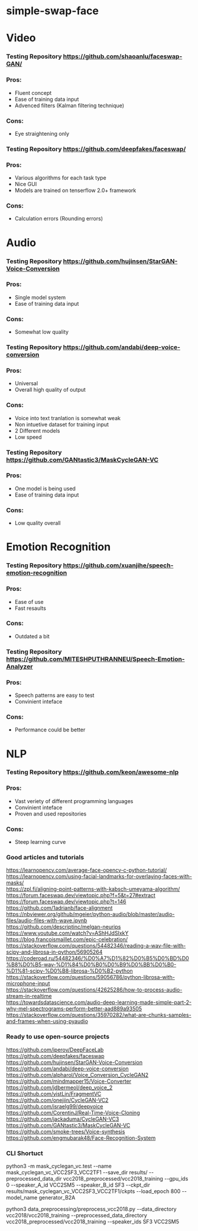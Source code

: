 # simple-swap-face

# Video
### Testing Repository https://github.com/shaoanlu/faceswap-GAN/   
### Pros:
- Fluent concept 
- Ease of training data input
- Advenced filters (Kalman filtering technique)       
### Cons:   
- Eye straightening only

### Testing Repository https://github.com/deepfakes/faceswap/   
### Pros:
- Various algorithms for each task type  
- Nice GUI
- Models are trained on tenserflow 2.0+ framework   
### Cons:   
- Calculation errors (Rounding errors)  

# Audio
### Testing Repository https://github.com/hujinsen/StarGAN-Voice-Conversion    
### Pros:   
- Single model system  
- Ease of training data input 
### Cons:   
- Somewhat low quality   

### Testing Repository https://github.com/andabi/deep-voice-conversion   
### Pros:   
- Universal 
- Overall high quality of output        
### Cons:   
- Voice into text tranlation is somewhat weak   
- Non intuetive dataset for training input
- 2 Different models 
- Low speed   

### Testing Repository https://github.com/GANtastic3/MaskCycleGAN-VC    
### Pros:    
- One model is being used  
- Ease of training data input   
### Cons:   
- Low quality overall   


# Emotion Recognition
### Testing Repository https://github.com/xuanjihe/speech-emotion-recognition
### Pros:    
- Ease of use
- Fast resaults   
### Cons:   
- Outdated a bit  

### Testing Repository https://github.com/MITESHPUTHRANNEU/Speech-Emotion-Analyzer
### Pros:    
- Speech patterns are easy to test
- Convinient inteface   
### Cons:   
- Performance could be better

# NLP 
### Testing Repository https://github.com/keon/awesome-nlp
### Pros:    
- Vast veriety of different programming languages
- Convinient inteface 
- Proven and used repositories  
### Cons:   
- Steep learning curve


### Good articles and tutorials
https://learnopencv.com/average-face-opencv-c-python-tutorial/   
https://learnopencv.com/using-facial-landmarks-for-overlaying-faces-with-masks/   
https://zpl.fi/aligning-point-patterns-with-kabsch-umeyama-algorithm/   
https://forum.faceswap.dev/viewtopic.php?f=5&t=27#extract    
https://forum.faceswap.dev/viewtopic.php?t=146   
https://github.com/1adrianb/face-alignment   
https://nbviewer.org/github/mgeier/python-audio/blob/master/audio-files/audio-files-with-wave.ipynb    
https://github.com/descriptinc/melgan-neurips     
https://www.youtube.com/watch?v=AShHJdSIxkY     
https://blog.francoismaillet.com/epic-celebration/    
https://stackoverflow.com/questions/54482346/reading-a-wav-file-with-scipy-and-librosa-in-python/56905264     
https://coderoad.ru/54482346/%D0%A7%D1%82%D0%B5%D0%BD%D0%B8%D0%B5-wav-%D1%84%D0%B0%D0%B9%D0%BB%D0%B0-%D1%81-scipy-%D0%B8-librosa-%D0%B2-python    
https://stackoverflow.com/questions/59056786/python-librosa-with-microphone-input    
https://stackoverflow.com/questions/42625286/how-to-process-audio-stream-in-realtime    
https://towardsdatascience.com/audio-deep-learning-made-simple-part-2-why-mel-spectrograms-perform-better-aad889a93505    
https://stackoverflow.com/questions/35970282/what-are-chunks-samples-and-frames-when-using-pyaudio     

### Ready to use open-source projects   
https://github.com/iperov/DeepFaceLab    
https://github.com/deepfakes/faceswap   
https://github.com/hujinsen/StarGAN-Voice-Conversion    
https://github.com/andabi/deep-voice-conversion    
https://github.com/alpharol/Voice_Conversion_CycleGAN2 
https://github.com/mindmapper15/Voice-Converter   
https://github.com/jdbermeol/deep_voice_2    
https://github.com/yistLin/FragmentVC      
https://github.com/onejiin/CycleGAN-VC2    
https://github.com/israelg99/deepvoice   
https://github.com/CorentinJ/Real-Time-Voice-Cloning    
https://github.com/jackaduma/CycleGAN-VC3    
https://github.com/GANtastic3/MaskCycleGAN-VC    
https://github.com/smoke-trees/Voice-synthesis    
https://github.com/engmubarak48/Face-Recognition-System    

### CLI Shortuct 
python3 -m mask_cyclegan_vc.test     --name mask_cyclegan_vc_VCC2SF3_VCC2TF1     --save_dir results/     --preprocessed_data_dir vcc2018_preprocessed/vcc2018_training     --gpu_ids 0     --speaker_A_id VCC2SM5     --speaker_B_id SF3     --ckpt_dir results/mask_cyclegan_vc_VCC2SF3_VCC2TF1/ckpts     --load_epoch 800  --model_name generator_B2A     


python3 data_preprocessing/preprocess_vcc2018.py   --data_directory vcc2018/vcc2018_training   --preprocessed_data_directory vcc2018_preprocessed/vcc2018_training   --speaker_ids SF3 VCC2SM5     


